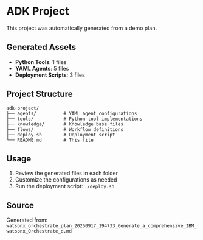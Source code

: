 # ADK Project

This project was automatically generated from a demo plan.

## Generated Assets

- **Python Tools**: 1 files
- **YAML Agents**: 5 files
- **Deployment Scripts**: 3 files

## Project Structure

```
adk-project/
├── agents/          # YAML agent configurations
├── tools/           # Python tool implementations
├── knowledge/       # Knowledge base files
├── flows/           # Workflow definitions
├── deploy.sh        # Deployment script
└── README.md        # This file
```

## Usage

1. Review the generated files in each folder
2. Customize the configurations as needed
3. Run the deployment script: `./deploy.sh`

## Source

Generated from: `watsonx_orchestrate_plan_20250917_194733_Generate_a_comprehensive_IBM_watsonx_Orchestrate_d.md`
